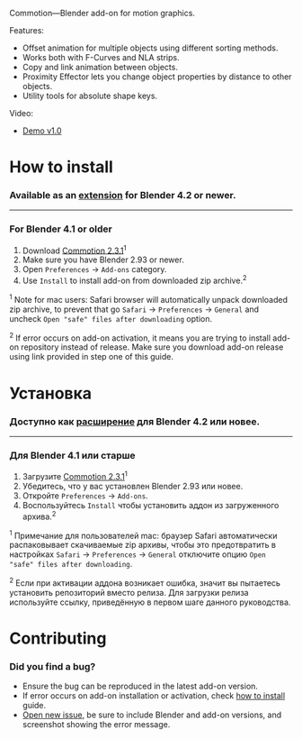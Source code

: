 Commotion—Blender add-on for motion graphics.

Features:

* Offset animation for multiple objects using different sorting methods.
* Works both with F-Curves and NLA strips.
* Copy and link animation between objects.
* Proximity Effector lets you change object properties by distance to other objects.
* Utility tools for absolute shape keys.

Video:

* [Demo v1.0](http://youtu.be/gLj4PvHbm4s)


How to install
==========================

### Available as an [extension](https://extensions.blender.org/add-ons/commotion/) for Blender 4.2 or newer.

---

### For Blender 4.1 or older

1. Download [Commotion 2.3.1][download_latest]<sup>1</sup>
2. Make sure you have Blender 2.93 or newer.
3. Open `Preferences` → `Add-ons` category.
4. Use `Install` to install add-on from downloaded zip archive.<sup>2</sup>

<sup>1</sup> Note for mac users: Safari browser will automatically unpack downloaded zip archive, to prevent that go `Safari` → `Preferences` → `General` and uncheck `Open "safe" files after downloading` option.

<sup>2</sup> If error occurs on add-on activation, it means you are trying to install add-on repository instead of release. Make sure you download add-on release using link provided in step one of this guide.


Установка
==========================

### Доступно как [расширение](https://extensions.blender.org/add-ons/commotion/) для Blender 4.2 или новее.

---

### Для Blender 4.1 или старше

1. Загрузите [Commotion 2.3.1][download_latest]<sup>1</sup>
2. Убедитесь, что у вас установлен Blender 2.93 или новее.
3. Откройте `Preferences` → `Add-ons`.
4. Воспользуйтесь `Install` чтобы установить аддон из загруженного архива.<sup>2</sup>

<sup>1</sup> Примечание для пользователей mac: браузер Safari автоматически распаковывает скачиваемые zip архивы, чтобы это предотвратить в настройках `Safari` → `Preferences` → `General` отключите опцию `Open "safe" files after downloading`.

<sup>2</sup> Если при активации аддона возникает ошибка, значит вы пытаетесь установить репозиторий вместо релиза. Для загрузки релиза используйте ссылку, приведённую в первом шаге данного руководства.


Contributing
==========================

### Did you find a bug?

* Ensure the bug can be reproduced in the latest add-on version.
* If error occurs on add-on installation or activation, check [how to install](#how-to-install) guide.
* [Open new issue][new_issue], be sure to include Blender and add-on versions, and screenshot showing the error message.


[download_latest]: https://github.com/mrachinskiy/commotion/releases/download/v2.3.1-blender2.93.0/commotion-2_3_1.zip
[new_issue]: https://github.com/mrachinskiy/commotion/issues/new
